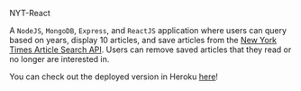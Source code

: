 NYT-React

A `NodeJS`, `MongoDB`, `Express`, and `ReactJS` application where users can query based on years, display 10 articles, and save articles from the [New York Times Article Search API](http://developer.nytimes.com/). Users can remove saved articles that they read or no longer are interested in.

You can check out the deployed version in Heroku [here](https://ma-nyt-react.herokuapp.com/)!

